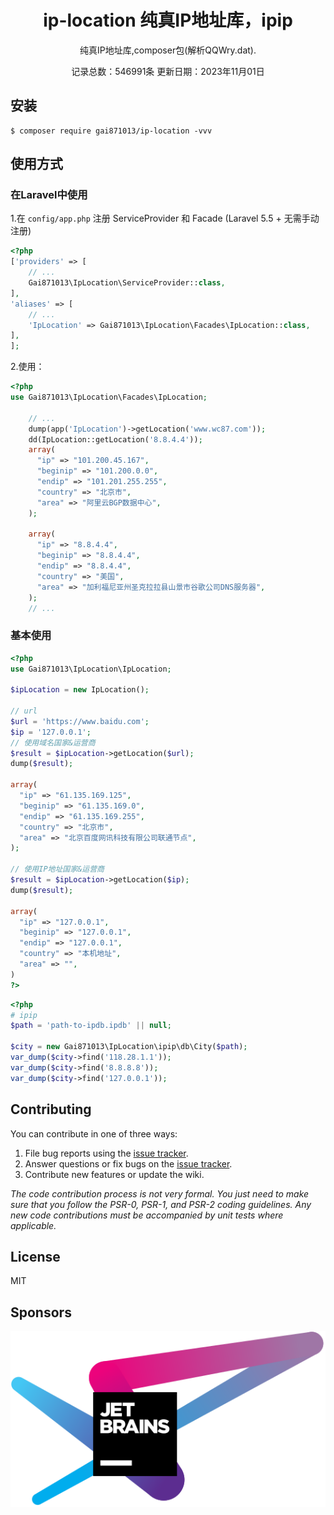 <h1 align="center"> ip-location 纯真IP地址库，ipip </h1>
<p align="center"> 纯真IP地址库,composer包(解析QQWry.dat).</p>
<p align="center">记录总数：546991条
更新日期：2023年11月01日</p>

## 安装

```shell
$ composer require gai871013/ip-location -vvv
```

## 使用方式
### 在Laravel中使用
1.在 `config/app.php` 注册 ServiceProvider 和 Facade (Laravel 5.5 + 无需手动注册)
```php
<?php
['providers' => [
    // ...
    Gai871013\IpLocation\ServiceProvider::class,
],
'aliases' => [
    // ...
    'IpLocation' => Gai871013\IpLocation\Facades\IpLocation::class,
],
];
```
2.使用：

```php
<?php
use Gai871013\IpLocation\Facades\IpLocation;

    // ...
    dump(app('IpLocation')->getLocation('www.wc87.com'));
    dd(IpLocation::getLocation('8.8.4.4'));
    array(
      "ip" => "101.200.45.167",
      "beginip" => "101.200.0.0",
      "endip" => "101.201.255.255",
      "country" => "北京市",
      "area" => "阿里云BGP数据中心",
    );

    array(
      "ip" => "8.8.4.4",
      "beginip" => "8.8.4.4",
      "endip" => "8.8.4.4",
      "country" => "美国",
      "area" => "加利福尼亚州圣克拉拉县山景市谷歌公司DNS服务器",
    );
    // ...

```
### 基本使用
```php
<?php
use Gai871013\IpLocation\IpLocation;

$ipLocation = new IpLocation();

// url
$url = 'https://www.baidu.com';
$ip = '127.0.0.1';
// 使用域名国家&运营商
$result = $ipLocation->getLocation($url);
dump($result);

array(
  "ip" => "61.135.169.125",
  "beginip" => "61.135.169.0",
  "endip" => "61.135.169.255",
  "country" => "北京市",
  "area" => "北京百度网讯科技有限公司联通节点",
);

// 使用IP地址国家&运营商
$result = $ipLocation->getLocation($ip);
dump($result);

array(
  "ip" => "127.0.0.1",
  "beginip" => "127.0.0.1",
  "endip" => "127.0.0.1",
  "country" => "本机地址",
  "area" => "",
)
?>
```

```php
<?php
# ipip
$path = 'path-to-ipdb.ipdb' || null;

$city = new Gai871013\IpLocation\ipip\db\City($path);
var_dump($city->find('118.28.1.1'));
var_dump($city->find('8.8.8.8'));
var_dump($city->find('127.0.0.1'));
```

## Contributing

You can contribute in one of three ways:

1. File bug reports using the [issue tracker](https://github.com/gai871013/ip-location/issues).
2. Answer questions or fix bugs on the [issue tracker](https://github.com/gai871013/ip-location/issues).
3. Contribute new features or update the wiki.

_The code contribution process is not very formal. You just need to make sure that you follow the PSR-0, PSR-1, and PSR-2 coding guidelines. Any new code contributions must be accompanied by unit tests where applicable._

## License

MIT

## Sponsors
[![JetBrains](./jetbrains.svg )](https://www.jetbrains.com/?from=ip-location)
